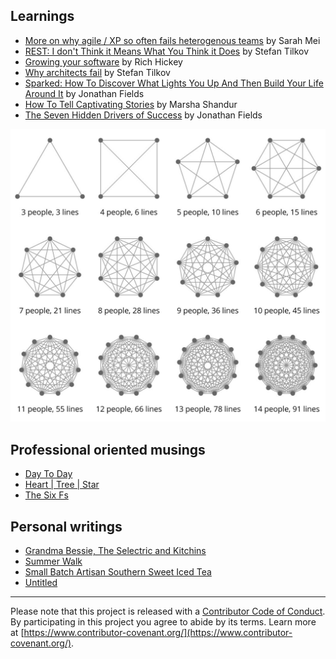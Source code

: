 ## Learnings

* [More on why agile / XP so often fails heterogenous teams](why-agile-xp-so-often-fails-heterogenous-teams-sarah-mei.md) by Sarah Mei
* [REST: I don't Think it Means What You Think it Does](REST-I-dont-think-it-means-what-you-think-it-does-stefan-tilkov.md) by Stefan Tilkov
* [Growing your software](growing-your-software-rich-hickey.md) by Rich Hickey
* [Why architects fail](why-architects-fail-tilkov.md) by Stefan Tilkov
* [Sparked: How To Discover What Lights You Up And Then Build Your Life Around It](./wds/2017/Sparked-How-To-Discover-What-Lights-You-Up-And-Then-Build-Your-Life-Around-It-Jonathan-Fields.md) by Jonathan Fields
* [How To Tell Captivating Stories](./wds/2017/how-to-tell-captivating-stories-marsha-shandur.md) by Marsha Shandur
* [The Seven Hidden Drivers of Success](.wds/2018/The-Seven-Hidden-Drivers-Of-Success-Jonathan-Fields.md) by Jonathan Fields

![Lines of communication](./lines-of-communication.jpg)

## Professional oriented musings

* [Day To Day](https://medium.com/@charlieo/day-to-day-63e610719584)
* [Heart | Tree | Star](https://medium.com/@charlieo/heart-tree-star-a3af328700c2)
* [The Six Fs](https://medium.com/@charlieo/the-six-fs-fd6a87218d12)

## Personal writings

* [Grandma Bessie, The Selectric and Kitchins](https://medium.com/@charlieo/grandma-bessie-the-selectric-and-kitchins-c2721ecf79d8)
* [Summer Walk](https://medium.com/@charlieo/summer-walk-6382707a03d0)
* [Small Batch Artisan Southern Sweet Iced Tea](https://medium.com/@charlieo/small-batch-artisan-southern-sweet-iced-tea-9fe51b213826)
* [Untitled](https://medium.com/@charlieo/i-am-gay-i-am-queer-283101d3e0f)

---

Please note that this project is released with a [Contributor Code of Conduct](./code-of-conduct.md). By participating in this project you agree to abide by its terms. Learn more at [https://www.contributor-covenant.org/](https://www.contributor-covenant.org/).
